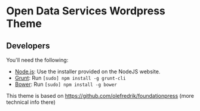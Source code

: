 # Open Data Services Wordpress Theme

## Developers

You'll need the following:

  * [Node.js](http://nodejs.org): Use the installer provided on the NodeJS website.
  * [Grunt](http://gruntjs.com/): Run `[sudo] npm install -g grunt-cli`
  * [Bower](http://bower.io): Run `[sudo] npm install -g bower`

This theme is based on https://github.com/olefredrik/foundationpress (more technical info there)
